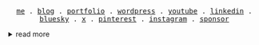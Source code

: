 <!--
**phirebase/phirebase** is a ✨ _special_ ✨ repository because its `README.md` (this file) appears on your GitHub profile.
-->

<p align="center">
  <samp>
    <a href="https://gravatar.com/davidklhufek">me</a> .
    <a href="https://phirebase.com/blog/">blog</a> .
    <a href="https://phirebase.com/portfolio-web/">portfolio</a> .
    <a href="https://profiles.wordpress.org/brtak/">wordpress</a> .
    <a href="https://www.youtube.com/phirebase">youtube</a> .
    <a href="https://www.linkedin.com/in/phirebase/">linkedin</a> .
    <a href="https://bsky.app/profile/phirebase.bsky.social">bluesky</a> .
    <a href="https://x.com/phirebase">x</a> .
    <a href="https://www.pinterest.com/phirebase/">pinterest</a> .
    <a href="https://instagram.com/phirebase">instagram</a> .
    <a href="https://github.com/sponsors/phirebase">sponsor</a>
  </samp>
</p>

<details>  

<summary>read more</summary>

# Hi there 👋

I'm a **freelance graphic and web designer** with a focus on creating exceptional web solutions that combine functionality and design.  

---  

My expertise lies in:  
  
- 🖌️ Designing **modern, responsive websites** for WordPress and WooCommerce.
- 🔧 Developing custom themes, plugins, templates, and modules.  
- 🚀 Crafting user-friendly and visually stunning digital experiences.

---

## 🛠️ What I Do

- 💡 **WordPress Specialist**: From custom themes to advanced plugins.  
- 🛍️ **WooCommerce Expert**: Tailored eCommerce solutions.  
- 🎨 **Divi Enthusiast**: Customizing and enhancing Divi websites to match unique needs.  
- 🤝 **Collaboration-Focused**: Delivering exceptional results for every project.  
- 🌱 **Lifelong Learner**: Exploring the latest web technologies and design trends.
- 💬 **Community-Oriented**: Helping others with WordPress and WooCommerce development.

---

## 🧰 Toolbox & Technologies

<p align="left">
  <img src="https://img.shields.io/badge/Editor-VS%20Code-blue?logo=visualstudiocode&logoColor=white" alt="VS Code" />
  <img src="https://img.shields.io/badge/WordPress-%2321759b?logo=wordpress&logoColor=white" alt="WordPress" />
  <img src="https://img.shields.io/badge/WooCommerce-96588a?logo=woocommerce&logoColor=white" alt="WooCommerce" />
  <img src="https://img.shields.io/badge/PHP-777bb4?logo=php&logoColor=white" alt="PHP" />
  <img src="https://img.shields.io/badge/MySQL-4479A1?logo=mysql&logoColor=white" alt="MySQL" />
  <img src="https://img.shields.io/badge/HTML5-E34F26?logo=html5&logoColor=white" alt="HTML5" />
  <img src="https://img.shields.io/badge/CSS3-1572B6?logo=css3&logoColor=white" alt="CSS3" />
  <img src="https://img.shields.io/badge/JavaScript-F7DF1E?logo=javascript&logoColor=black" alt="JavaScript" />
  <img src="https://img.shields.io/badge/Astro-ff5d01?logo=astro&logoColor=white" alt="Astro" />
  <img src="https://img.shields.io/badge/Next.js-000000?logo=next.js&logoColor=white" alt="Next.js" />
  <img src="https://img.shields.io/badge/SASS-cc6699?logo=sass&logoColor=white" alt="SASS" />
  <img src="https://img.shields.io/badge/Git-F05032?logo=git&logoColor=white" alt="Git" />
  <img src="https://img.shields.io/badge/GitHub-181717?logo=github&logoColor=white" alt="GitHub" />
</p>

---

## 📊 By the Numbers

- 🌐 **235+ Websites**: Modern, responsive, and user-friendly designs.  
- 🖨️ **1540 Prints**: From logos to marketing materials, crafted to make lasting impressions.  
- 🛠️ **20+ Years of Experience**: Turning ideas into reality for businesses and individuals.  

---

## 🌍 About Me

- 📍 **Based in the Czech Republic**  
- 💼 **Open to Freelance Collaborations and New Projects**  
- 🔗 **Portfolio / Blog**: [phirebase.com](https://phirebase.com/)  
- 📜 **WordPress Profile**: [David Klhufek](https://profiles.wordpress.org/brtak/)  

---

## 🤝 Let's Connect

Feel free to reach out via my [website](https://phirebase.com/), explore [my repositories](https://github.com/phirebase?tab=repositories), or drop a message if you'd like to collaborate. Let's build something amazing together! 🚀  

---

⚡ **Fun Fact**: Great websites don’t just look good - they feel good to use.  

---

<p align="center"> <img src="https://komarev.com/ghpvc/?username=phirebase&label=Profile%20views&color=0e75b6&style=flat" alt="phirebase" /> </p>
</details>
